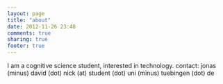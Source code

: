 ```yaml
---
layout: page
title: "about"
date: 2012-11-26 23:48
comments: true
sharing: true
footer: true
---
```

I am a cognitive science student, interested in technology.
contact: jonas (minus) david (dot) nick (at) student (dot) uni (minus) tuebingen (dot) de
